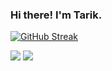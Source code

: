 ### Hi there! I'm Tarik.

[![GitHub Streak](https://streak-stats.demolab.com/?user=tarikyasar)](https://git.io/streak-stats)

<img src="https://github-readme-stats.vercel.app/api?username=tarikyasar&count_private=true&theme=graywhite&show_icons=true&include_all_commits=true" />

<img src="https://github-readme-stats.vercel.app/api/top-langs/?username=tarikyasar&theme=graywhite&" />

